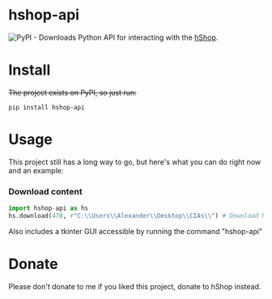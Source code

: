 # hshop-api
![PyPI - Downloads](https://img.shields.io/pypi/dw/hshop-api)
Python API for interacting with the [hShop](https://hshop.erista.me).
# Install
~~The project exists on PyPI, so just run:~~
```
pip install hshop-api
```

# Usage
This project still has a long way to go, but here's what you can do right now and an example:

### Download content
```py
import hshop-api as hs
hs.download(478, r"C:\\Users\\Alexander\\Desktop\\CIAs\\") # Download Mario Kart 7 (Legit CIA), and send the path where it's going to be located to the API. NB: If you're on Windows, you have to put in 2 backslashes to escape the backslash and put an r before you begin the path string. This does not affect Linux or macOS.)
```

Also includes a tkinter GUI accessible by running the command "hshop-api"

# Donate
Please don't donate to me if you liked this project, donate to hShop instead.
